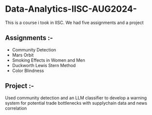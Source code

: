 # Data-Analytics-IISC-AUG2024-

This is a course i took in IISC. We had five assignments and a project

## Assignments :-
* Community Detection
* Mars Orbit
* Smoking Effects in Women and Men
* Duckworth Lewis Stern Method
* Color Blindness

## Project :-
Used community detection and an LLM classifier to develop a warning system for potential trade bottlenecks with supplychain data and news correlation
  
